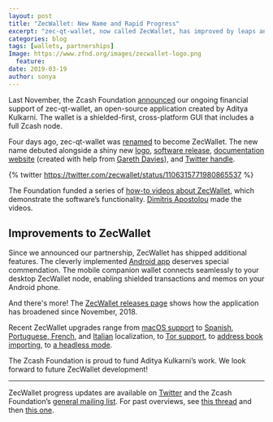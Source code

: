 ```yaml
---
layout: post
title: "ZecWallet: New Name and Rapid Progress"
excerpt: "zec-qt-wallet, now called ZecWallet, has improved by leaps and bounds."
categories: blog
tags: [wallets, partnerships]
Image: https://www.zfnd.org/images/zecwallet-logo.png
  feature: 
date: 2019-03-19
author: sonya
---
```


Last November, the Zcash Foundation [announced](https://www.zfnd.org/blog/wallet-agreements/) our ongoing financial support of zec-qt-wallet, an open-source application created by Aditya Kulkarni. The wallet is a shielded-first, cross-platform GUI that includes a full Zcash node.

Four days ago, zec-qt-wallet was [renamed](https://forum.zcashcommunity.com/t/help-rename-rebrand-zec-qt-wallet/32843/38) to become ZecWallet. The new name debuted alongside a shiny new [logo](https://www.zfnd.org/images/zecwallet-logo.png), [software release](https://github.com/ZcashFoundation/zec-qt-wallet/releases/tag/0.6.2), [documentation website](https://docs.zecwallet.co/) (created with help from [Gareth Davies](https://garethtdavies.com/)), and [Twitter handle](https://twitter.com/zecwallet).

{% twitter https://twitter.com/zecwallet/status/1106315771980865537 %}

The Foundation funded a series of [how-to videos about ZecWallet](https://www.youtube.com/playlist?list=PL40dyJ0UYTLLHPn32ssquceDDl11G6MsN), which demonstrate the software’s functionality. [Dimitris Apostolou](http://www.dimitrisapostolou.com) made the videos.

## Improvements to ZecWallet

Since we announced our partnership, ZecWallet has shipped additional features. The cleverly implemented [Android app](https://play.google.com/store/apps/details?id=com.adityapk.zcash.zqwandroid) deserves special commendation. The mobile companion wallet connects seamlessly to your desktop ZecWallet node, enabling shielded transactions and memos on your Android phone.

And there's more! The [ZecWallet releases page](https://github.com/ZcashFoundation/zecwallet/releases) shows how the application has broadened since November, 2018.

Recent ZecWallet upgrades range from [macOS support](https://github.com/ZcashFoundation/zecwallet/releases/tag/0.4.0) to [Spanish](https://github.com/ZcashFoundation/zecwallet/releases/tag/0.5.1), [Portuguese, French](https://github.com/ZcashFoundation/zecwallet/releases/tag/v0.5.2), and [Italian](https://github.com/ZcashFoundation/zecwallet/releases/tag/0.6.1) localization, to [Tor support](https://github.com/ZcashFoundation/zecwallet/releases/tag/0.5.5), to [address book importing](https://github.com/ZcashFoundation/zecwallet/releases/tag/v0.5.6), to [a headless mode](https://github.com/ZcashFoundation/zecwallet/releases/tag/0.6.1).

The Zcash Foundation is proud to fund Aditya Kulkarni’s work. We look forward to future ZecWallet development!

-----

ZecWallet progress updates are available on [Twitter](https://twitter.com/zecwallet) and the Zcash Foundation’s [general mailing list](https://lists.zfnd.org/mailman/listinfo/general). For past overviews, see [this thread](https://lists.zfnd.org/pipermail/general/2018/000021.html) and then [this one](https://lists.zfnd.org/pipermail/general/2019/000036.html).
